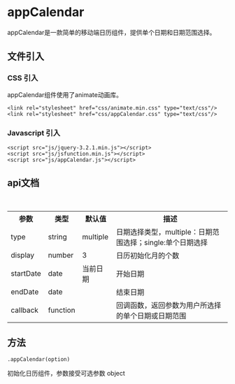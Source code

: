 appCalendar
============

appCalendar是一款简单的移动端日历组件，提供单个日期和日期范围选择。


## 文件引入

### CSS 引入

appCalendar组件使用了animate动画库。

	<link rel="stylesheet" href="css/animate.min.css" type="text/css"/>
    <link rel="stylesheet" href="css/appCalendar.css" type="text/css"/>

### Javascript 引入

	<script src="js/jquery-3.2.1.min.js"></script>
    <script src="js/jsfunction.min.js"></script>
    <script src="js/appCalendar.js"></script>


## api文档
<div>
    <table border="0">
	  <tr>
	    <th>参数</th>
	    <th>类型</th>
	    <th>默认值</th>
	    <th>描述</th>
	  </tr>
	  <tr>
	    <td>type</td>
	    <td>string</td>
	    <td>multiple</td>
	    <td>日期选择类型，multiple：日期范围选择；single:单个日期选择</td>
	  </tr>
	  <tr>
	    <td>display</td>
	    <td>number</td>
	    <td>3</td>
	    <td>日历初始化月的个数</td>
	  </tr>
	  <tr>
	    <td>startDate</td>
	    <td>date</td>
	    <td>当前日期</td>
	    <td>开始日期</td>
	  </tr>
	  <tr>
	    <td>endDate</td>
	    <td>date</td>
	    <td></td>
	    <td>结束日期</td>
	  </tr>
	  <tr>
	    <td>callback</td>
	    <td>function</td>
	    <td></td>
	    <td>回调函数，返回参数为用户所选择的单个日期或日期范围</td>
	  </tr>
    </table>
</div>

## 方法

	.appCalendar(option)
初始化日历组件，参数接受可选参数	object

